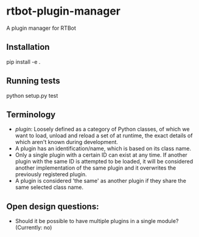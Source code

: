 # rtbot-plugin-manager
A plugin manager for RTBot

## Installation
pip install -e .

## Running tests
python setup.py test

## Terminology
* _plugin_: Loosely defined as a category of Python classes, of which we want to load, unload and reload a set of at runtime, the exact details of which aren't known during development.
* A plugin has an identification/name, which is based on its class name.
* Only a single plugin with a certain ID can exist at any time. If another plugin with the same ID is attempted to be loaded, it will be considered another implementation of the same plugin and it overwrites the previously registered plugin.
* A plugin is considered 'the same' as another plugin if they share the same selected class name.

## Open design questions:
* Should it be possible to have multiple plugins in a single module? (Currently: no)
